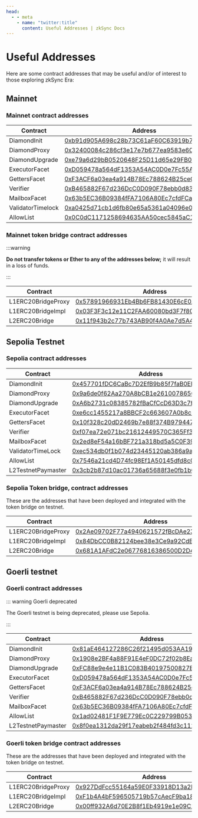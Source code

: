 ```yaml
---
head:
  - - meta
    - name: "twitter:title"
      content: Useful Addresses | zkSync Docs
---
```


# Useful Addresses

Here are some contract addresses that may be useful and/or of interest to those exploring zkSync Era:

## Mainnet

### Mainnet contract addresses

| Contract          | Address                                                                                                                    |
| ----------------- | -------------------------------------------------------------------------------------------------------------------------- |
| DiamondInit       | [0xb91d905A698c28b73C61aF60C63919b754FCF4DE](https://etherscan.io/address/0xb91d905A698c28b73C61aF60C63919b754FCF4DE#code) |
| DiamondProxy      | [0x32400084c286cf3e17e7b677ea9583e60a000324](https://etherscan.io/address/0x32400084c286cf3e17e7b677ea9583e60a000324#code) |
| DiamondUpgrade    | [0xe79a6d29bB0520648F25D11d65e29FB06B195F0F](https://etherscan.io/address/0xe79a6d29bB0520648F25D11d65e29FB06B195F0F#code) |
| ExecutorFacet     | [0xD059478a564dF1353A54AC0D0e7Fc55A90b92246](https://etherscan.io/address/0xD059478a564dF1353A54AC0D0e7Fc55A90b92246#code) |
| GettersFacet      | [0xF3ACF6a03ea4a914B78Ec788624B25ceC37c14A4](https://etherscan.io/address/0xF3ACF6a03ea4a914B78Ec788624B25ceC37c14A4#code) |
| Verifier          | [0xB465882F67d236DcC0D090F78ebb0d838e9719D8](https://etherscan.io/address/0xB465882F67d236DcC0D090F78ebb0d838e9719D8#code) |
| MailboxFacet      | [0x63b5EC36B09384fFA7106A80Ec7cfdFCa521fD08](https://etherscan.io/address/0x63b5EC36B09384fFA7106A80Ec7cfdFCa521fD08#code) |
| ValidatorTimelock | [0xa0425d71cb1d6fb80e65a5361a04096e0672de03](https://etherscan.io/address/0xa0425d71cb1d6fb80e65a5361a04096e0672de03)      |
| AllowList         | [0x0C0dC1171258694635AA50cec5845aC1031cA6d7](https://etherscan.io/address/0x0C0dC1171258694635AA50cec5845aC1031cA6d7#code) |

### Mainnet token bridge contract addresses

:::warning

**Do not transfer tokens or Ether to any of the addresses below;** it will result in a loss of funds.

:::

| Contract           | Address                                                                                                                     |
| ------------------ | --------------------------------------------------------------------------------------------------------------------------- |
| L1ERC20BridgeProxy | [0x57891966931Eb4Bb6FB81430E6cE0A03AAbDe063](https://etherscan.io/address/0x57891966931Eb4Bb6FB81430E6cE0A03AAbDe063#code)  |
| L1ERC20BridgeImpl  | [0x03F3F3c12e11C2FAA60080bd3F7f80AADF369a33](https://etherscan.io/address/0x03F3F3c12e11C2FAA60080bd3F7f80AADF369a33#code)  |
| L2ERC20Bridge      | [0x11f943b2c77b743AB90f4A0Ae7d5A4e7FCA3E102](https://explorer.zksync.io/address/0x11f943b2c77b743AB90f4A0Ae7d5A4e7FCA3E102) |

## Sepolia Testnet

### Sepolia contract addresses

| Contract           | Address                                                                                                                                  |
| ------------------ | ---------------------------------------------------------------------------------------------------------------------------------------- |
| DiamondInit        | [0x457701fDC6CaBc7D2EfB9b85f7faB0EE4bBD3c36](https://sepolia.etherscan.io/address/0x457701fDC6CaBc7D2EfB9b85f7faB0EE4bBD3c36#code)       |
| DiamondProxy       | [0x9a6de0f62Aa270A8bCB1e2610078650D539B1Ef9](https://sepolia.etherscan.io/address/0x9a6de0f62Aa270A8bCB1e2610078650D539B1Ef9#code)       |
| DiamondUpgrade     | [0xA6b2731c08385782fBaCfCcD63D3c7fc7b798E47](https://sepolia.etherscan.io/address/0xA6b2731c08385782fBaCfCcD63D3c7fc7b798E47#code)       |
| ExecutorFacet      | [0xe6cc1455217a8BBCF2c663607A0b8c200B8732F1](https://sepolia.etherscan.io/address/0xe6cc1455217a8BBCF2c663607A0b8c200B8732F1#code)       |
| GettersFacet       | [0x10f328c20dD2469b7e88f374B9794471599c1c8D](https://sepolia.etherscan.io/address/0x10f328c20dD2469b7e88f374B9794471599c1c8D#code)       |
| Verifier           | [0xf07ea72e071bc21612449570C365Ff3DC9176Ecb](https://sepolia.etherscan.io/address/0xf07ea72e071bc21612449570C365Ff3DC9176Ecb#code)       |
| MailboxFacet       | [0x2ed8eF54a16bBF721a318bd5a5C0F39Be70eaa65](https://sepolia.etherscan.io/address/0x2ed8eF54a16bBF721a318bd5a5C0F39Be70eaa65#code)       |
| ValidatorTimeLock  | [0xec534db0f1b074d23445120ab386a9a4e5207f47](https://sepolia.etherscan.io/address/0xec534db0f1b074d23445120ab386a9a4e5207f47#code)       |
| AllowList          | [0x7546a21cd4D74fc98Ef1A50145dfd8c043e2096F](https://sepolia.etherscan.io/address/0x7546a21cd4D74fc98Ef1A50145dfd8c043e2096F#code)       |
| L2TestnetPaymaster | [0x3cb2b87d10ac01736a65688f3e0fb1b070b3eea3](https://sepolia.explorer.zksync.io/address/0x3cb2b87d10ac01736a65688f3e0fb1b070b3eea3#code) |

### Sepolia Token bridge, contract addresses

These are the addresses that have been deployed and integrated with the token bridge on testnet.

| Contract           | Address                                                                                                                             |
| ------------------ | ----------------------------------------------------------------------------------------------------------------------------------- |
| L1ERC20BridgeProxy | [0x2Ae09702F77a4940621572fBcDAe2382D44a2cbA](https://sepolia.etherscan.io/address/0x2Ae09702F77a4940621572fBcDAe2382D44a2cbA#code)  |
| L1ERC20BridgeImpl  | [0x84DbCC0B82124bee38e3Ce9a92CdE2f943bab60D](https://sepolia.etherscan.io/address/0x84DbCC0B82124bee38e3Ce9a92CdE2f943bab60D#code)  |
| L2ERC20Bridge      | [0x681A1AFdC2e06776816386500D2D461a6C96cB45](https://sepolia.explorer.zksync.io/address/0x681A1AFdC2e06776816386500D2D461a6C96cB45) |

## Goerli testnet

### Goerli contract addresses

::: warning Goerli deprecated

The Goerli testnet is being deprecated, please use Sepolia.

:::

| Contract           | Address                                                                                                                            |
| ------------------ | ---------------------------------------------------------------------------------------------------------------------------------- |
| DiamondInit        | [0x81aE464127286C26f21495d053AA19Eec708055F](https://goerli.etherscan.io/address/0x81aE464127286C26f21495d053AA19Eec708055F#code)  |
| DiamondProxy       | [0x1908e2BF4a88F91E4eF0DC72f02b8Ea36BEa2319](https://goerli.etherscan.io/address/0x1908e2BF4a88F91E4eF0DC72f02b8Ea36BEa2319#code)  |
| DiamondUpgrade     | [0xFC88e9e4e11B1C083B40197500827E1894d55a83](https://goerli.etherscan.io/address/0xFC88e9e4e11B1C083B40197500827E1894d55a83#code)  |
| ExecutorFacet      | [0xD059478a564dF1353A54AC0D0e7Fc55A90b92246](https://goerli.etherscan.io/address/0xD059478a564dF1353A54AC0D0e7Fc55A90b92246#code)  |
| GettersFacet       | [0xF3ACF6a03ea4a914B78Ec788624B25ceC37c14A4](https://goerli.etherscan.io/address/0xF3ACF6a03ea4a914B78Ec788624B25ceC37c14A4#code)  |
| Verifier           | [0xB465882F67d236DcC0D090F78ebb0d838e9719D8](https://goerli.etherscan.io/address/0xB465882F67d236DcC0D090F78ebb0d838e9719D8#code)  |
| MailboxFacet       | [0x63b5EC36B09384fFA7106A80Ec7cfdFCa521fD08](https://goerli.etherscan.io/address/0x63b5EC36B09384fFA7106A80Ec7cfdFCa521fD08#code)  |
| AllowList          | [0x1ad02481F1F9E779Ec0C229799B05365E453Ce30](https://goerli.etherscan.io/address/0x1ad02481F1F9E779Ec0C229799B05365E453Ce30#code)  |
| L2TestnetPaymaster | [0x8f0ea1312da29f17eabeb2f484fd3c112cccdd63](https://goerli.explorer.zksync.io/address/0x8f0ea1312da29f17eabeb2f484fd3c112cccdd63) |

### Goerli token bridge contract addresses

These are the addresses that have been deployed and integrated with the token bridge on testnet.

| Contract           | Address                                                                                                                            |
| ------------------ | ---------------------------------------------------------------------------------------------------------------------------------- |
| L1ERC20BridgeProxy | [0x927DdFcc55164a59E0F33918D13a2D559bC10ce7](https://goerli.etherscan.io/address/0x927DdFcc55164a59E0F33918D13a2D559bC10ce7#code)  |
| L1ERC20BridgeImpl  | [0xF1b4A4bF596505719b57cAecF9ba18FE23CE7897](https://goerli.etherscan.io/address/0xF1b4A4bF596505719b57cAecF9ba18FE23CE7897#code)  |
| L2ERC20Bridge      | [0x00ff932A6d70E2B8f1Eb4919e1e09C1923E7e57b](https://goerli.explorer.zksync.io/address/0x00ff932A6d70E2B8f1Eb4919e1e09C1923E7e57b) |
